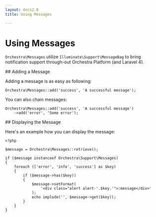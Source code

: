 ```yaml
---
layout: docs2.0
title: Using Messages

---
```


Using Messages
==============

`Orchestra\Messages` utilize `Illuminate\Support\MessageBag` to bring notification support through-out Orchestra Platform (and Laravel 4).

<article id="add-message">
## Adding a Message

Adding a message is as easy as following:

	Orchestra\Messages::add('success', 'A successful message');

You can also chain messages:

	Orchestra\Messages::add('success', 'A successful message')
		->add('error', 'Some error');

</article>

<article id="display">
## Displaying the Message

Here's an example how you can display the message:


	<?php 
	
	$message = Orchestra\Messages::retrieve();

	if ($message instanceof Orchestra\Support\Messages)
	{
		foreach (['error', 'info', 'success'] as $key)
		{
			if ($message->has($key))
			{			
				$message->setFormat(
					'<div class="alert alert-'.$key.'">:message</div>'
				);
				echo implode('', $message->get($key));
			}
		}
	}
